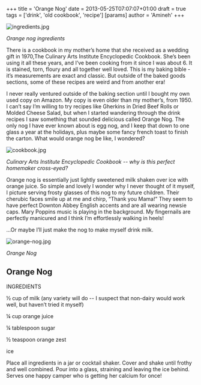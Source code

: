 +++
title = 'Orange Nog'
date = 2013-05-25T07:07:07+01:00
draft = true
tags = ['drink', 'old cookbook', 'recipe']
[params]
author = 'Amineh'
+++

![ingredients.jpg](/orange-nog/ingredients.jpg)

*Orange nog ingredients*

There is a cookbook in my mother’s home that she received as a wedding gift in 1970,The Culinary Arts Institute
Encyclopedic Cookbook. She’s been using it all these years, and I’ve been cooking from it since I was about 6. It is
stained, torn, floury and all together well loved. This is my baking bible - it’s measurements are exact and classic.
But outside of the baked goods sections, some of these recipes are weird and from another era!

I never really ventured outside of the baking section until I bought my own used copy on Amazon. My copy is even older
than my mother’s, from 1950. I can’t say I’m willing to try recipes like Gherkins in Dried Beef Rolls or Molded Cheese
Salad, but when I started wandering through the drink recipes I saw something that sounded delicious called Orange Nog.
The only nog I have ever known about is egg nog, and I keep that down to one glass a year at the holidays, plus maybe
some fancy french toast to finish the carton. What would orange nog be like, I wondered?

![cookbook.jpg](/orange-nog/cookbook.jpg)

*Culinary Arts Institute Encyclopedic Cookbook -- why is this perfect homemaker cross-eyed?*

Orange nog is essentially just lightly sweetened milk shaken over ice with orange juice. So simple and lovely I wonder
why I never thought of it myself, I picture serving frosty glasses of this nog to my future children. Their cherubic
faces smile up at me and chirp, “Thank you Mama!” They seem to have perfect Downton Abbey English accents and are all
wearing newsie caps. Mary Poppins music is playing in the background. My fingernails are perfectly manicured and I think
I’m effortlessly walking in heels!

...Or maybe I’ll just make the nog to make myself drink milk.

![orange-nog.jpg](/orange-nog/orange-nog.jpg)

*Orange Nog*

## Orange Nog

INGREDIENTS

½ cup of milk (any variety will do -- I suspect that non-dairy would work well, but haven’t tried it myself)

¼ cup orange juice

¼ tablespoon sugar

½ teaspoon orange zest

ice

Place all ingredients in a jar or cocktail shaker. Cover and shake until frothy and well combined. Pour into a glass,
straining and leaving the ice behind. Serves one happy camper who is getting her calcium for once!





